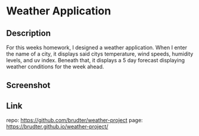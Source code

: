 # Weather Application

## Description
For this weeks homework, I designed a weather application. 
When I enter the name of a city, it displays said citys temperature, wind speeds, humidity levels, and uv index. Beneath that, it displays a 5 day forecast displaying weather conditions for the week ahead. 

## Screenshot

## Link
repo:
https://github.com/brudter/weather-project
page:
https://brudter.github.io/weather-project/
